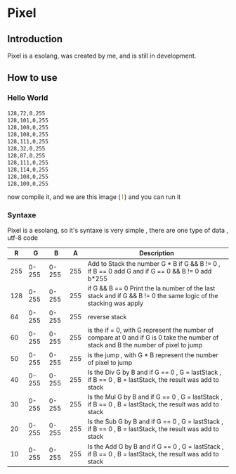 # Pixel


## Introduction

Pixel is a esolang, was created by me, and is still in development.

## How to use

### Hello World

```Pixel
128,72,0,255
128,101,0,255
128,108,0,255
128,108,0,255
128,111,0,255
128,32,0,255
128,87,0,255
128,111,0,255
128,114,0,255
128,108,0,255
128,100,0,255
```

now compile it, and we are this image (
![Hello World](demo/HelloWorld/HelloWorld.pix.png) )
and you can run it


### Syntaxe

Pixel is a esolang, so it's syntaxe is very simple , there are one type of data , utf-8 code

| R   | G     | B     | A   | Description                                                                                                                         |
|-----|-------|-------|-----|-------------------------------------------------------------------------------------------------------------------------------------|
| 255 | 0-255 | 0-255 | 255 | Add to Stack the number G * B if G && B != 0 , if B == 0 add G and if G == 0 && B != 0 add b*255                                    |
| 128 | 0-255 | 0-255 | 255 | if G && B == 0 Print the la number of the last stack and if G && B != 0 the same logic of the stacking was apply                    |
| 64  | 0-255 | 0-255 | 255 | reverse stack                                                                                                                       |
| 60  | 0-255 | 0-255 | 255 | is the if = 0, with G represent the number of compare at 0 and if G is 0 take the number of stack and B the number of pixel to jump |
| 50  | 0-255 | 0-255 | 255 | is the jump , with G * B represent the number of pixel to jump                                                                      |
| 40  | 0-255 | 0-255 | 255 | Is the Div G by B and if G == 0 , G = lastStack , if B == 0 , B = lastStack, the result was add to stack                            |
| 30  | 0-255 | 0-255 | 255 | Is the Mul G by B and if G == 0 , G = lastStack , if B == 0 , B = lastStack, the result was add to stack                            |
| 20  | 0-255 | 0-255 | 255 | Is the Sub G by B and if G == 0 , G = lastStack , if B == 0 , B = lastStack, the result was add to stack                            |
| 10  | 0-255 | 0-255 | 255 | Is the Add G by B and if G == 0 , G = lastStack , if B == 0 , B = lastStack, the result was add to stack                            |